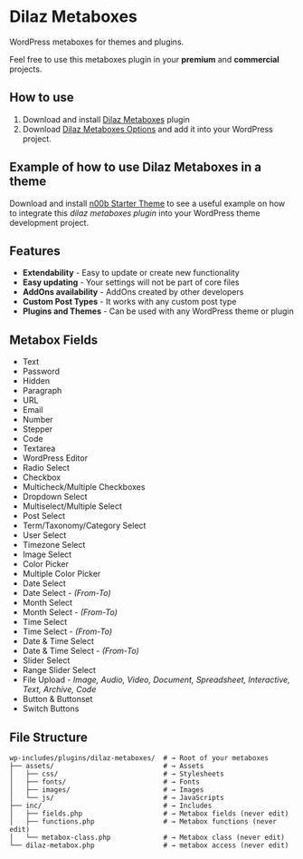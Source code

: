 # Dilaz Metaboxes
WordPress metaboxes for themes and plugins.

Feel free to use this metaboxes plugin in your __premium__ and __commercial__ projects.

## How to use
1. Download and install [Dilaz Metaboxes](https://github.com/Rodgath/Dilaz-Metaboxes-Plugin/archive/master.zip) plugin
2. Download [Dilaz Metaboxes Options](https://github.com/Rodgath/Dilaz-Metaboxes-Options) and add it into your WordPress project. 

## Example of how to use Dilaz Metaboxes in a theme
Download and install [n00b Starter Theme](https://github.com/Rodgath/n00b) to see a useful example on how to integrate this *dilaz metaboxes plugin* into your WordPress theme development project.

## Features
* __Extendability__ - Easy to update or create new functionality 
* __Easy updating__ - Your settings will not be part of core files
* __AddOns availability__ - AddOns created by other developers
* __Custom Post Types__ - It works with any custom post type
* __Plugins and Themes__ - Can be used with any WordPress theme or plugin

## Metabox Fields
* Text
* Password
* Hidden
* Paragraph
* URL
* Email 
* Number 
* Stepper
* Code
* Textarea
* WordPress Editor
* Radio Select
* Checkbox
* Multicheck/Multiple Checkboxes
* Dropdown Select
* Multiselect/Multiple Select
* Post Select
* Term/Taxonomy/Category Select
* User Select
* Timezone Select
* Image Select
* Color Picker
* Multiple Color Picker
* Date Select
* Date Select - *(From-To)*
* Month Select
* Month Select - *(From-To)*
* Time Select
* Time Select - *(From-To)*
* Date & Time Select
* Date & Time Select - *(From-To)*
* Slider Select
* Range Slider Select
* File Upload - *Image, Audio, Video, Document, Spreadsheet, Interactive, Text, Archive, Code*
* Button & Buttonset
* Switch Buttons


## File Structure
```
wp-includes/plugins/dilaz-metaboxes/  # → Root of your metaboxes
├── assets/                           # → Assets
│   ├── css/                          # → Stylesheets
│   ├── fonts/                        # → Fonts
│   ├── images/                       # → Images
│   └── js/                           # → JavaScripts
├── inc/                              # → Includes
│   ├── fields.php                    # → Metabox fields (never edit)
│   ├── functions.php                 # → Metabox functions (never edit)
│   └── metabox-class.php             # → Metabox class (never edit)
└── dilaz-metabox.php                 # → metabox access (never edit)
```



